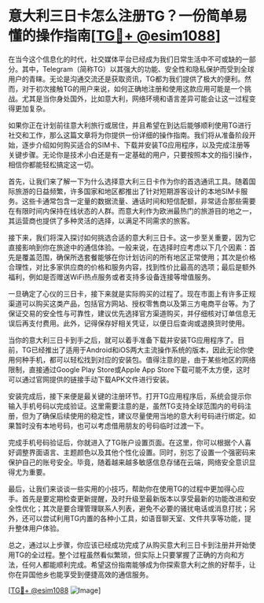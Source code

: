 # 意大利三日卡怎么注册TG？一份简单易懂的操作指南[[TG💪+ @esim1088](https://t.me/s/esim1088)]

在当今这个信息化的时代，社交媒体平台已经成为我们日常生活中不可或缺的一部分。其中，Telegram（简称TG）以其强大的功能、安全性和隐私保护而受到全球用户的青睐。无论是沟通交流还是获取资讯，TG都为我们提供了极大的便利。然而，对于初次接触TG的用户来说，如何正确地注册和使用这款应用可能是一个挑战。尤其是当你身处国外，比如意大利，网络环境和语言差异可能会让这一过程变得更加复杂。

如果你正在计划前往意大利旅行或居住，并且希望在到达后能够顺利使用TG进行社交和工作，那么这篇文章将为你提供一份详细的操作指南。我们将从准备阶段开始，逐步介绍如何购买适合的SIM卡、下载并安装TG应用程序，以及完成注册等关键步骤。无论你是技术小白还是有一定基础的用户，只要按照本文的指引操作，相信你都能轻松搞定这一切。

首先，让我们来了解一下为什么选择意大利三日卡作为你的首选通讯工具。随着国际旅游的日益频繁，许多国家和地区都推出了针对短期游客设计的本地SIM卡服务。这些卡通常包含一定量的数据流量、通话时间和短信配额，非常适合那些需要在有限时间内保持在线状态的人群。而意大利作为欧洲最热门的旅游目的地之一，其运营商也提供了多种灵活的选择，以满足不同需求的旅客。

接下来，我们将深入探讨如何挑选合适的意大利三日卡。这一步至关重要，因为它直接影响到你在旅途中的通信体验。一般来说，在选择时应考虑以下几个因素：首先是覆盖范围，确保所选套餐能够在你计划访问的所有地区正常使用；其次是价格合理性，对比多家供应商的价格和服务内容，找到性价比最高的选项；最后是额外福利，例如是否赠送WiFi热点服务或者支持多设备连接等增值服务。

一旦确定了心仪的三日卡，接下来就是实际购买的过程了。现在市面上有许多正规渠道可以购买这类产品，包括官方网站、授权零售商以及第三方电商平台等。为了保证交易的安全性与可靠性，建议优先选择官方渠道购买，并仔细核对订单信息无误后再支付费用。此外，记得保存好相关凭证，以便日后查询或退换货时使用。

当你的意大利三日卡到手之后，就可以着手准备下载并安装TG应用程序了。目前，TG已经推出了适用于Android和iOS两大主流操作系统的版本，因此无论你使用何种手机，都可以轻松找到对应的安装包。值得注意的是，由于某些地区的网络限制，直接通过Google Play Store或Apple App Store下载可能不太方便，这时可以通过官网提供的链接手动下载APK文件进行安装。

安装完成后，接下来便是最关键的注册环节。打开TG应用程序后，系统会提示你输入手机号码以完成验证。这里需要注意的是，虽然TG支持全球范围内的号码注册，但为了确保后续使用的稳定性，建议尽量使用当地的意大利号码进行绑定。如果暂时没有本地号码，也可以考虑借用朋友的号码临时过渡一下。

完成手机号码验证后，你就进入了TG账户设置页面。在这里，你可以根据个人喜好调整界面语言、主题颜色以及其他个性化设置。同时，别忘了设置一个强密码来保护自己的账号安全。毕竟，随着越来越多敏感信息存储在云端，网络安全意识显得尤为重要。

最后，让我们来谈谈一些实用的小技巧，帮助你在使用TG的过程中更加得心应手。首先是要定期检查更新提醒，及时升级至最新版本以享受最新的功能改进和安全性优化；其次是要合理管理联系人列表，避免不必要的骚扰电话或消息打扰；另外，还可以尝试利用TG内置的各种小工具，如语音聊天室、文件共享等功能，提升整体用户体验。

总之，通过以上步骤，你应该已经成功完成了从购买意大利三日卡到注册并开始使用TG的全过程。整个过程虽然看似繁琐，但实际上只要掌握了正确的方向和方法，任何人都能顺利完成。希望这份指南能够成为你探索意大利之旅的好帮手，让你在异国他乡也能享受到便捷高效的通信服务。

[[TG💪+ @esim1088](https://t.me/s/esim1088) ![Image](https://i.postimg.cc/4NQfJmqS/Snipaste-2025-05-13-00-14-12.png)]